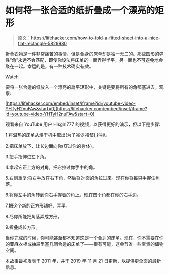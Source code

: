# 如何将一张合适的纸折叠成一个漂亮的矩形

> 原文：<https://lifehacker.com/how-to-fold-a-fitted-sheet-into-a-nice-flat-rectangle-5829980>

折叠衣物是一件非常痛苦的事情，但是合身的床单却是独一无二的。那些圆形的弹性“角”永远不会匹配，即使你设法将床单的一面弄得半平，另一面也不可避免地会聚在一起。幸运的是，有一种技术确实有效。

Watch

要将一张合适的纸放入一个漂亮的扁平矩形中，关键是要将所有的角都塞进去。观察:

 [https://lifehacker.com/embed/inset/iframe?id=youtube-video-YHTyH2nuFAw&start=0](https://lifehacker.com/embed/inset/iframe?id=youtube-video-YHTyH2nuFAw&start=0) 

观看来自 YouTube 用户 Hisgirl777 的视频，以获得更好的演示，但以下是步骤:

1.将温热的床单从烘干机中取出(为了减少褶皱),抖掉。

2.把床单放下，让长边面向你(穿过你的身体)。

3.把手指伸进左下角。

4.拿起它正上方的对角，把它拉过你手中的角。

5.右侧重复:将右手放在右下角，然后将对面的角拉过来。现在你将每只手握住角落。

6.将你左手的角转到你右手握着的角上。现在四个角都在你的右手边。

7.把这个新的正方形铺好，弄平。

8.尽你所能把角落弄成方形。

9.折叠成长方形。

当你完成的时候，你可能甚至都不知道这是一个合适的床单。现在，你不需要在你的亚麻衣柜或抽屉里塞几团合适的床单了——很有可能，这会节省一些宝贵的储物空间。

本故事最初发表于 2011 年，并于 2019 年 11 月 21 日更新，以提供更全面的最新信息。